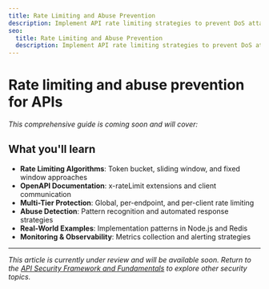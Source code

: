 ```yaml
---
title: Rate Limiting and Abuse Prevention
description: Implement API rate limiting strategies to prevent DoS attacks, brute force attempts, and business logic abuse.
seo:
  title: Rate Limiting and Abuse Prevention
  description: Implement API rate limiting strategies to prevent DoS attacks, brute force attempts, and business logic abuse.
---
```


# Rate limiting and abuse prevention for APIs

*This comprehensive guide is coming soon and will cover:*

## What you'll learn

- **Rate Limiting Algorithms**: Token bucket, sliding window, and fixed window approaches
- **OpenAPI Documentation**: x-rateLimit extensions and client communication
- **Multi-Tier Protection**: Global, per-endpoint, and per-client rate limiting
- **Abuse Detection**: Pattern recognition and automated response strategies
- **Real-World Examples**: Implementation patterns in Node.js and Redis
- **Monitoring & Observability**: Metrics collection and alerting strategies

---

*This article is currently under review and will be available soon. Return to the [API Security Framework and Fundamentals](.) to explore other security topics.*
